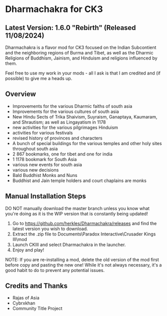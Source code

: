 # Dharmachakra for CK3

## Latest Version: 1.6.0 "Rebirth" (Released 11/08/2024)

Dharmachakra is a flavor mod for CK3 focused on the Indian Subcontient and the neighboring regions of Burma and Tibet, as well as the Dharmic Religions of Buddhism, Jainism, and Hinduism and religions influenced by them.

Feel free to use my work in your mods - all I ask is that I am credited and (if possible) to give me a heads up.

## Overview

- Improvements for the various Dharmic faiths of south asia
- Improvements for the various cultures of south asia
- New Hindu Sects of Trika Shaivism, Suyraism, Ganaptaya, Kaumaram, and Shrautism​; as well as Lingayatism in 1178
- new activities for the various pilgrimages Hinduism
- activities for various festivals
- revised history of provinces and characters
- A bunch of special buildings for the various temples and other holy sites throughout south asia
- 2 867 bookmarks, one for tibet and one for india
- 1 1178 bookmark for South Asia
- various new events for south asia
- various new decisions
- Bald Buddhist Monks and Nuns​
- Buddhist and Jain temple holders and court chaplains are monks​

## Manual Installation Steps

DO NOT manually download the master branch unless you know what you're doing as it is the WIP version that is constantly being updated!

1. Go to <https://github.com/herkles/Dharmachakra/releases> and find the latest version you wish to download.
2. Extract the .zip file to Documents\Paradox Interactive\Crusader Kings III\mod
3. Launch CKIII and select Dharmachakra in the launcher.
4. Enjoy and play!

NOTE: If you are re-installing a mod, delete the old version of the mod first before copy and pasting the new one! While it's not always necessary, it's a good habit to do to prevent any potential issues.

## Credits and Thanks

- Rajas of Asia
- Cybrxkhan
- Community Title Project
